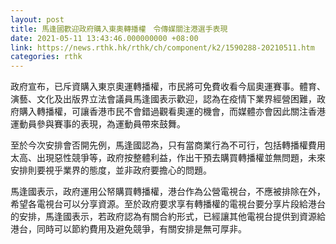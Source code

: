 ```yaml
---
layout: post
title: 馬逢國歡迎政府購入東奧轉播權　令傳媒關注港選手表現
date: 2021-05-11 13:43:46.000000000 +08:00
link: https://news.rthk.hk/rthk/ch/component/k2/1590288-20210511.htm
categories: rthk
---
```


政府宣布，已斥資購入東京奧運轉播權，市民將可免費收看今屆奧運賽事。體育、演藝、文化及出版界立法會議員馬逢國表示歡迎，認為在疫情下業界經營困難，政府購入轉播權，可讓香港市民不會錯過觀看奧運的機會，而媒體亦會因此關注香港運動員參與賽事的表現，為運動員帶來鼓舞。

至於今次安排會否開先例，馬逢國認為，只有當商業行為不可行，包括轉播權費用太高、出現惡性競爭等，政府按整體利益，作出干預去購買轉播權並無問題，未來安排則要視乎業界的態度，並非政府要擔心的問題。

馬逢國表示，政府運用公帑購買轉播權，港台作為公營電視台，不應被排除在外，希望各電視台可以分享資源。至於政府要求享有轉播權的電視台要分享片段給港台的安排，馬逢國表示，若政府認為有關合約形式，已經讓其他電視台提供到資源給港台，同時可以節約費用及避免競爭，有關安排是無可厚非。
